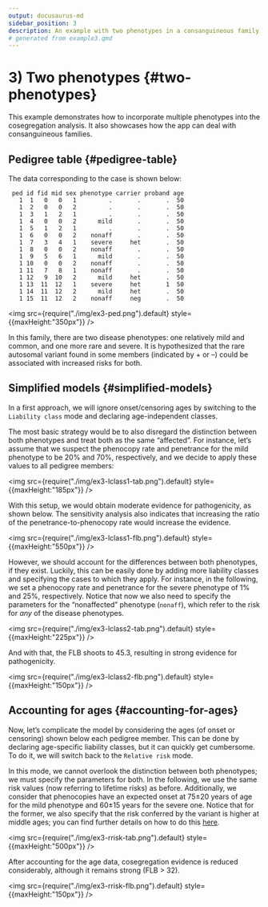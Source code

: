 ```yaml
---
output: docusaurus-md
sidebar_position: 3
description: An example with two phenotypes in a consanguineous family.
# generated from example3.qmd
---
```


# 3) Two phenotypes {#two-phenotypes}

This example demonstrates how to incorporate multiple phenotypes into
the cosegregation analysis. It also showcases how the app can deal with
consanguineous families.

## Pedigree table {#pedigree-table}

The data corresponding to the case is shown below:

``` text
 ped id fid mid sex phenotype carrier proband age
   1  1   0   0   1         .       .       .  50
   1  2   0   0   2         .       .       .  50
   1  3   1   2   1         .       .       .  50
   1  4   0   0   2      mild       .       .  50
   1  5   1   2   1         .       .       .  50
   1  6   0   0   2    nonaff       .       .  50
   1  7   3   4   1    severe     het       .  50
   1  8   0   0   2    nonaff       .       .  50
   1  9   5   6   1      mild       .       .  50
   1 10   0   0   2    nonaff       .       .  50
   1 11   7   8   1    nonaff       .       .  50
   1 12   9  10   2      mild     het       .  50
   1 13  11  12   1    severe     het       1  50
   1 14  11  12   2      mild     het       .  50
   1 15  11  12   2    nonaff     neg       .  50
```

<img src={require("./img/ex3-ped.png").default} style={{maxHeight:"350px"}} />

In this family, there are two disease phenotypes: one relatively mild
and common, and one more rare and severe. It is hypothesized that the
rare autosomal variant found in some members (indicated by + or –) could
be associated with increased risks for both.

## Simplified models {#simplified-models}

In a first approach, we will ignore onset/censoring ages by switching to
the `Liability class` mode and declaring age-independent classes.

The most basic strategy would be to also disregard the distinction
between both phenotypes and treat both as the same “affected”. For
instance, let’s assume that we suspect the phenocopy rate and penetrance
for the mild phenotype to be 20% and 70%, respectively, and we decide to
apply these values to all pedigree members:

<img src={require("./img/ex3-lclass1-tab.png").default} style={{maxHeight:"185px"}} />

With this setup, we would obtain moderate evidence for pathogenicity, as
shown below. The sensitivity analysis also indicates that increasing the
ratio of the penetrance-to-phenocopy rate would increase the evidence.

<img src={require("./img/ex3-lclass1-flb.png").default} style={{maxHeight:"550px"}} />

However, we should account for the differences between both phenotypes,
if they exist. Luckily, this can be easily done by adding more liability
classes and specifying the cases to which they apply. For instance, in
the following, we set a phenocopy rate and penetrance for the severe
phenotype of 1% and 25%, respectively. Notice that now we also need to
specify the parameters for the “nonaffected” phenotype (`nonaff`), which
refer to the risk for *any* of the disease phenotypes.

<img src={require("./img/ex3-lclass2-tab.png").default} style={{maxHeight:"225px"}} />

And with that, the FLB shoots to 45.3, resulting in strong evidence for
pathogenicity.

<img src={require("./img/ex3-lclass2-flb.png").default} style={{maxHeight:"150px"}} />

## Accounting for ages {#accounting-for-ages}

Now, let’s complicate the model by considering the ages (of onset or
censoring) shown below each pedigree member. This can be done by
declaring age-specific liability classes, but it can quickly get
cumbersome. To do it, we will switch back to the `Relative risk` mode.

In this mode, we cannot overlook the distinction between both
phenotypes; we must specify the parameters for both. In the following,
we use the same risk values (now referring to lifetime risks) as before.
Additionally, we consider that phenocopies have an expected onset at
75±20 years of age for the mild phenotype and 60±15 years for the severe
one. Notice that for the former, we also specify that the risk conferred
by the variant is higher at middle ages; you can find further details on
how to do this [here](/how-to/penetrance#hazard-ratios).

<img src={require("./img/ex3-rrisk-tab.png").default} style={{maxHeight:"500px"}} />

After accounting for the age data, cosegregation evidence is reduced
considerably, although it remains strong (FLB \> 32).

<img src={require("./img/ex3-rrisk-flb.png").default} style={{maxHeight:"150px"}} />

